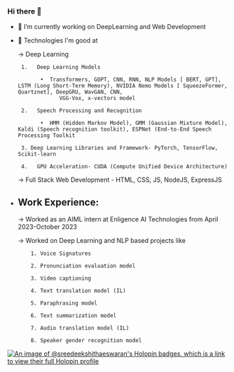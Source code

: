 ### Hi there 👋

<!--Here are some ideas to get you started:-->

- 🔭 I’m currently working on DeepLearning and Web Development
- 🌱 Technologies I'm good at

     -> Deep Learning
  
       1.	Deep Learning Models
       
             •	Transformers, GOPT, CNN, RNN, NLP Models [ BERT, GPT], LSTM (Long Short-Term Memory), NVIDIA Nemo Models [ SqueezeFormer, Quartznet], DeepGRU, WavGAN, CNN, 
                   VGG-Vox, x-vectors model
       
       2.	Speech Processing and Recognition
       
             •	HMM (Hidden Markov Model), GMM (Gaussian Mixture Model), Kaldi (Speech recognition toolkit), ESPNet (End-to-End Speech Processing Toolkit
       
       3. Deep Learning Libraries and Framework- PyTorch, TensorFlow, Scikit-learn
     
       4.	GPU Acceleration- CUDA (Compute Unified Device Architecture)
       
     -> Full Stack Web Development - HTML, CSS, JS, NodeJS, ExpressJS
       
- ## Work Experience:
  
     -> Worked as an AIML intern at Enligence AI Technologies from April 2023-October 2023
  
     -> Worked on Deep Learning and NLP based projects like
       
          1. Voice Signatures
                 
          2. Pronunciation evaluation model
                
          3. Video captioning
          
          4. Text translation model (IL)
                 
          5. Paraphrasing model
                
          6. Text summarization model
          
          7. Audio translation model (IL)
                 
          8. Speaker gender recognition model
            
            
<!---- 👯 I’m looking to collaborate on ...
 🤔 I’m looking for help with ...
- 💬 Ask me about ...
- 📫 How to reach me: ...
- 😄 Pronouns: ...
- ⚡ Fun fact: ...-->

[![An image of @sreedeekshithaeswaran's Holopin badges, which is a link to view their full Holopin profile](https://holopin.me/sreedeekshithaeswaran)](https://holopin.io/@sreedeekshithaeswaran)
<!--![Google Course Badge](https://example.com/path-to-your-badge-image.png)
![Google Course Badge](https://cdn.qwiklabs.com/dGJj9QGPM0XKy1XJZwIrl5HAzGkopR5n8J5Ex1HzNUs%3D)
https://www.cloudskillsboost.google/public_profiles/6e2c0132-37af-4f73-b527-d73be36db323/badges/5771779-->

